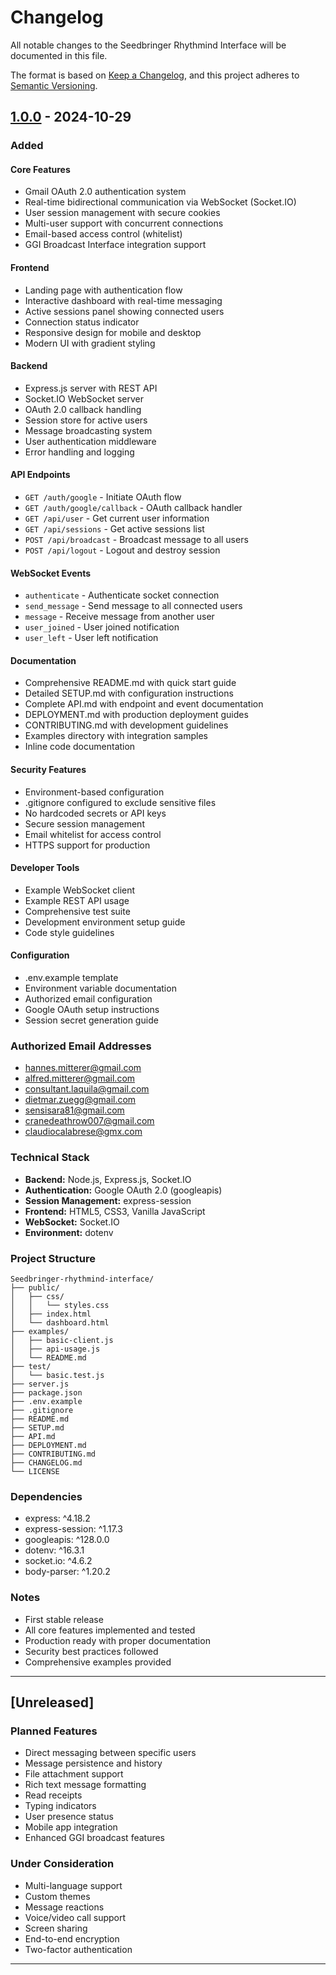 # Changelog

All notable changes to the Seedbringer Rhythmind Interface will be documented in this file.

The format is based on [Keep a Changelog](https://keepachangelog.com/en/1.0.0/),
and this project adheres to [Semantic Versioning](https://semver.org/spec/v2.0.0.html).

## [1.0.0] - 2024-10-29

### Added

#### Core Features
- Gmail OAuth 2.0 authentication system
- Real-time bidirectional communication via WebSocket (Socket.IO)
- User session management with secure cookies
- Multi-user support with concurrent connections
- Email-based access control (whitelist)
- GGI Broadcast Interface integration support

#### Frontend
- Landing page with authentication flow
- Interactive dashboard with real-time messaging
- Active sessions panel showing connected users
- Connection status indicator
- Responsive design for mobile and desktop
- Modern UI with gradient styling

#### Backend
- Express.js server with REST API
- Socket.IO WebSocket server
- OAuth 2.0 callback handling
- Session store for active users
- Message broadcasting system
- User authentication middleware
- Error handling and logging

#### API Endpoints
- `GET /auth/google` - Initiate OAuth flow
- `GET /auth/google/callback` - OAuth callback handler
- `GET /api/user` - Get current user information
- `GET /api/sessions` - Get active sessions list
- `POST /api/broadcast` - Broadcast message to all users
- `POST /api/logout` - Logout and destroy session

#### WebSocket Events
- `authenticate` - Authenticate socket connection
- `send_message` - Send message to all connected users
- `message` - Receive message from another user
- `user_joined` - User joined notification
- `user_left` - User left notification

#### Documentation
- Comprehensive README.md with quick start guide
- Detailed SETUP.md with configuration instructions
- Complete API.md with endpoint and event documentation
- DEPLOYMENT.md with production deployment guides
- CONTRIBUTING.md with development guidelines
- Examples directory with integration samples
- Inline code documentation

#### Security Features
- Environment-based configuration
- .gitignore configured to exclude sensitive files
- No hardcoded secrets or API keys
- Secure session management
- Email whitelist for access control
- HTTPS support for production

#### Developer Tools
- Example WebSocket client
- Example REST API usage
- Comprehensive test suite
- Development environment setup guide
- Code style guidelines

#### Configuration
- .env.example template
- Environment variable documentation
- Authorized email configuration
- Google OAuth setup instructions
- Session secret generation guide

### Authorized Email Addresses
- hannes.mitterer@gmail.com
- alfred.mitterer@gmail.com
- consultant.laquila@gmail.com
- dietmar.zuegg@gmail.com
- sensisara81@gmail.com
- cranedeathrow007@gmail.com
- claudiocalabrese@gmx.com

### Technical Stack
- **Backend:** Node.js, Express.js, Socket.IO
- **Authentication:** Google OAuth 2.0 (googleapis)
- **Session Management:** express-session
- **Frontend:** HTML5, CSS3, Vanilla JavaScript
- **WebSocket:** Socket.IO
- **Environment:** dotenv

### Project Structure
```
Seedbringer-rhythmind-interface/
├── public/
│   ├── css/
│   │   └── styles.css
│   ├── index.html
│   └── dashboard.html
├── examples/
│   ├── basic-client.js
│   ├── api-usage.js
│   └── README.md
├── test/
│   └── basic.test.js
├── server.js
├── package.json
├── .env.example
├── .gitignore
├── README.md
├── SETUP.md
├── API.md
├── DEPLOYMENT.md
├── CONTRIBUTING.md
├── CHANGELOG.md
└── LICENSE
```

### Dependencies
- express: ^4.18.2
- express-session: ^1.17.3
- googleapis: ^128.0.0
- dotenv: ^16.3.1
- socket.io: ^4.6.2
- body-parser: ^1.20.2

### Notes
- First stable release
- All core features implemented and tested
- Production ready with proper documentation
- Security best practices followed
- Comprehensive examples provided

---

## [Unreleased]

### Planned Features
- Direct messaging between specific users
- Message persistence and history
- File attachment support
- Rich text message formatting
- Read receipts
- Typing indicators
- User presence status
- Mobile app integration
- Enhanced GGI broadcast features

### Under Consideration
- Multi-language support
- Custom themes
- Message reactions
- Voice/video call support
- Screen sharing
- End-to-end encryption
- Two-factor authentication

---

[1.0.0]: https://github.com/hannesmitterer/Seedbringer-rhythmind-interface/releases/tag/v1.0.0
